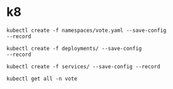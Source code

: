 # k8

<code>kubectl create -f namespaces/vote.yaml --save-config --record</code>

<code>kubectl create -f deployments/ --save-config --record</code>

<code>kubectl create -f services/ --save-config --record</code>

<code>kubectl get all -n vote</code>
